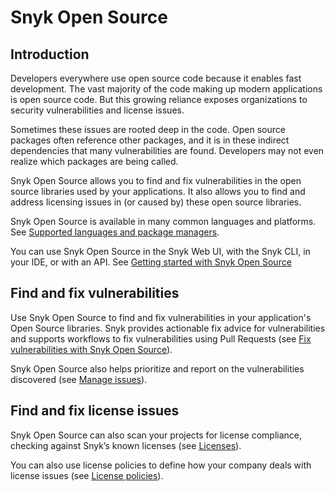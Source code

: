 # Snyk Open Source

## Introduction

Developers everywhere use open source code because it enables fast development. The vast majority of the code making up modern applications is open source code. But this growing reliance exposes organizations to security vulnerabilities and license issues.

Sometimes these issues are rooted deep in the code. Open source packages often reference other packages, and it is in these indirect dependencies that many vulnerabilities are found. Developers may not even realize which packages are being called.

Snyk Open Source allows you to find and fix vulnerabilities in the open source libraries used by your applications. It also allows you to find and address licensing issues in (or caused by) these open source libraries.

Snyk Open Source is available in many common languages and platforms. See [Supported languages and package managers](snyk-open-source-supported-languages-and-package-managers/).

You can use Snyk Open Source in the Snyk Web UI, with the Snyk CLI, in your IDE, or with an API. See [Getting started with Snyk Open Source](getting-started-snyk-open-source.md)

## Find and fix vulnerabilities

Use Snyk Open Source to find and fix vulnerabilities in your application's Open Source libraries. Snyk provides actionable fix advice for vulnerabilities and supports workflows to fix vulnerabilities using Pull Requests (see [Fix vulnerabilities with Snyk Open Source](open-source-basics/)).

Snyk Open Source also helps prioritize and report on the vulnerabilities discovered (see [Manage issues](../../manage-issues/)).

## Find and fix license issues

Snyk Open Source can also scan your projects for license compliance, checking against Snyk’s known licenses (see [Licenses](../../scan-applications/snyk-open-source/licenses/)).

You can also use license policies to define how your company deals with license issues (see [License policies](../../manage-issues/policies/license-policies/)).
